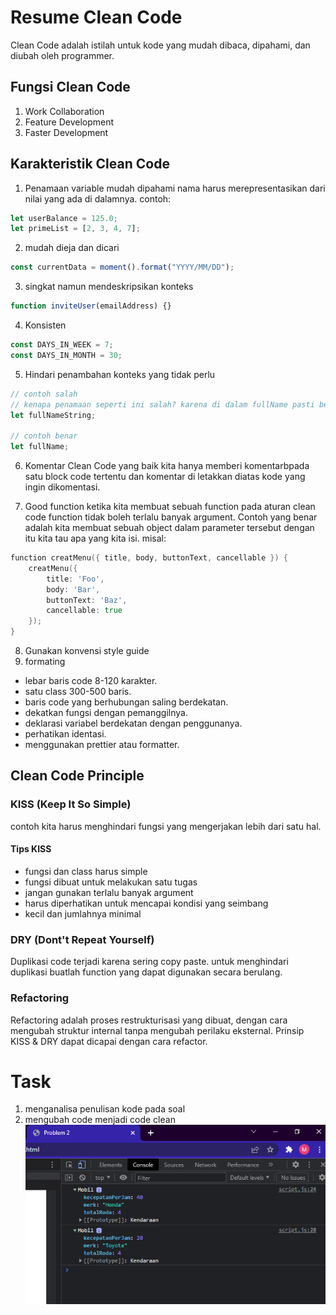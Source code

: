 # Resume Clean Code

Clean Code adalah istilah untuk kode yang mudah dibaca, dipahami, dan diubah oleh programmer.

## Fungsi Clean Code

1. Work Collaboration
2. Feature Development
3. Faster Development

## Karakteristik Clean Code

1. Penamaan variable mudah dipahami
   nama harus merepresentasikan dari nilai yang ada di dalamnya.
   contoh:

```javascript
let userBalance = 125.0;
let primeList = [2, 3, 4, 7];
```

2. mudah dieja dan dicari

```javascript
const currentData = moment().format("YYYY/MM/DD");
```

3. singkat namun mendeskripsikan konteks

```javascript
function inviteUser(emailAddress) {}
```

4. Konsisten

```javascript
const DAYS_IN_WEEK = 7;
const DAYS_IN_MONTH = 30;
```

5. Hindari penambahan konteks yang tidak perlu

```javascript
// contoh salah
// kenapa penamaan seperti ini salah? karena di dalam fullName pasti bertype data string
let fullNameString;

// contoh benar
let fullName;
```

6. Komentar
   Clean Code yang baik kita hanya memberi komentarbpada satu block code tertentu dan komentar di letakkan diatas kode yang ingin dikomentasi.

7. Good function
   ketika kita membuat sebuah function pada aturan clean code function tidak boleh terlalu banyak argument. Contoh yang benar adalah kita membuat sebuah object dalam parameter tersebut dengan itu kita tau apa yang kita isi. misal:

```Go
function creatMenu({ title, body, buttonText, cancellable }) {
    creatMenu({
        title: 'Foo',
        body: 'Bar',
        buttonText: 'Baz',
        cancellable: true
    });
}
```

8. Gunakan konvensi style guide
9. formating

- lebar baris code 8-120 karakter.
- satu class 300-500 baris.
- baris code yang berhubungan saling berdekatan.
- dekatkan fungsi dengan pemanggilnya.
- deklarasi variabel berdekatan dengan penggunanya.
- perhatikan identasi.
- menggunakan prettier atau formatter.

## Clean Code Principle

### KISS (Keep It So Simple)

contoh kita harus menghindari fungsi yang mengerjakan lebih dari satu hal.

#### Tips KISS

- fungsi dan class harus simple
- fungsi dibuat untuk melakukan satu tugas
- jangan gunakan terlalu banyak argument
- harus diperhatikan untuk mencapai kondisi yang seimbang
- kecil dan jumlahnya minimal

### DRY (Dont't Repeat Yourself)

Duplikasi code terjadi karena sering copy paste. untuk menghindari duplikasi buatlah function yang dapat digunakan secara berulang.

### Refactoring

Refactoring adalah proses restrukturisasi yang dibuat, dengan cara mengubah struktur internal tanpa mengubah perilaku eksternal. Prinsip KISS & DRY dapat dicapai dengan cara refactor.

# Task

1. menganalisa penulisan kode pada soal
2. mengubah code menjadi code clean
   ![gambar2](./Screenshot/problem.png)

